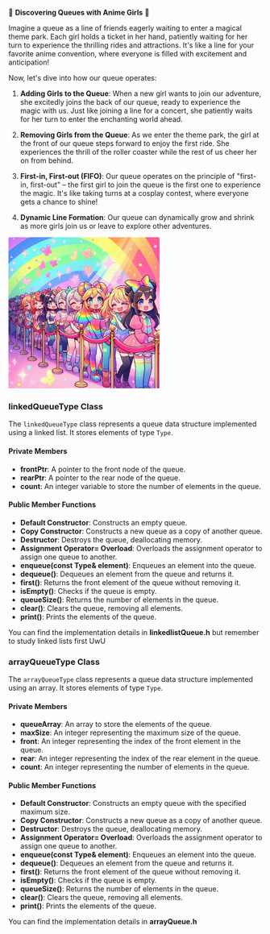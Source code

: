 🌸 **Discovering Queues with Anime Girls** 🎀

Imagine a queue as a line of friends eagerly waiting to enter a magical theme park. Each girl holds a ticket in her hand, patiently waiting for her turn to experience the thrilling rides and attractions. It's like a line for your favorite anime convention, where everyone is filled with excitement and anticipation!

Now, let's dive into how our queue operates:

1. **Adding Girls to the Queue**: When a new girl wants to join our adventure, she excitedly joins the back of our queue, ready to experience the magic with us. Just like joining a line for a concert, she patiently waits for her turn to enter the enchanting world ahead.

2. **Removing Girls from the Queue**: As we enter the theme park, the girl at the front of our queue steps forward to enjoy the first ride. She experiences the thrill of the roller coaster while the rest of us cheer her on from behind.

3. **First-in, First-out (FIFO)**: Our queue operates on the principle of "first-in, first-out" – the first girl to join the queue is the first one to experience the magic. It's like taking turns at a cosplay contest, where everyone gets a chance to shine!

4. **Dynamic Line Formation**: Our queue can dynamically grow and shrink as more girls join us or leave to explore other adventures.

<img src="Queue 01.jpg" alt="Single Linked List" style="width: 300px; height: auto;">




### linkedQueueType Class

The `linkedQueueType` class represents a queue data structure implemented using a linked list. It stores elements of type `Type`.

#### Private Members

- **frontPtr**: A pointer to the front node of the queue.
- **rearPtr**: A pointer to the rear node of the queue.
- **count**: An integer variable to store the number of elements in the queue.

#### Public Member Functions

- **Default Constructor**: Constructs an empty queue.
- **Copy Constructor**: Constructs a new queue as a copy of another queue.
- **Destructor**: Destroys the queue, deallocating memory.
- **Assignment Operator= Overload**: Overloads the assignment operator to assign one queue to another.
- **enqueue(const Type& element)**: Enqueues an element into the queue.
- **dequeue()**: Dequeues an element from the queue and returns it.
- **first()**: Returns the front element of the queue without removing it.
- **isEmpty()**: Checks if the queue is empty.
- **queueSize()**: Returns the number of elements in the queue.
- **clear()**: Clears the queue, removing all elements.
- **print()**: Prints the elements of the queue.

You can find the implementation details in **linkedlistQueue.h** but remember to study linked lists first UwU

### arrayQueueType Class

The `arrayQueueType` class represents a queue data structure implemented using an array. It stores elements of type `Type`.

#### Private Members

- **queueArray**: An array to store the elements of the queue.
- **maxSize**: An integer representing the maximum size of the queue.
- **front**: An integer representing the index of the front element in the queue.
- **rear**: An integer representing the index of the rear element in the queue.
- **count**: An integer representing the number of elements in the queue.

#### Public Member Functions

- **Default Constructor**: Constructs an empty queue with the specified maximum size.
- **Copy Constructor**: Constructs a new queue as a copy of another queue.
- **Destructor**: Destroys the queue, deallocating memory.
- **Assignment Operator= Overload**: Overloads the assignment operator to assign one queue to another.
- **enqueue(const Type& element)**: Enqueues an element into the queue.
- **dequeue()**: Dequeues an element from the queue and returns it.
- **first()**: Returns the front element of the queue without removing it.
- **isEmpty()**: Checks if the queue is empty.
- **queueSize()**: Returns the number of elements in the queue.
- **clear()**: Clears the queue, removing all elements.
- **print()**: Prints the elements of the queue.

You can find the implementation details in **arrayQueue.h**


